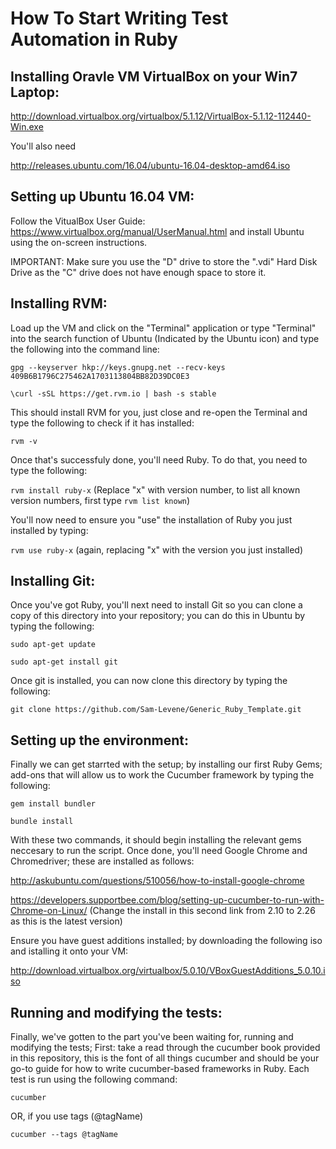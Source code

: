 # How To Start Writing Test Automation in Ruby

## Installing Oravle VM VirtualBox on your Win7 Laptop:

http://download.virtualbox.org/virtualbox/5.1.12/VirtualBox-5.1.12-112440-Win.exe

You'll also need

http://releases.ubuntu.com/16.04/ubuntu-16.04-desktop-amd64.iso

## Setting up Ubuntu 16.04 VM:

Follow the VitualBox User Guide: https://www.virtualbox.org/manual/UserManual.html and install Ubuntu using the on-screen instructions.

IMPORTANT: Make sure you use the "D" drive to store the ".vdi" Hard Disk Drive as the "C" drive does not have enough space to store it.

## Installing RVM:

Load up the VM and click on the "Terminal" application or type "Terminal" into the search function of Ubuntu (Indicated by the Ubuntu icon) and type the following into the command line:

`gpg --keyserver hkp://keys.gnupg.net --recv-keys 409B6B1796C275462A1703113804BB82D39DC0E3`

`\curl -sSL https://get.rvm.io | bash -s stable`

This should install RVM for you, just close and re-open the Terminal and type the following to check if it has installed:

`rvm -v`

Once that's successfuly done, you'll need Ruby. To do that, you need to type the following:

`rvm install ruby-x` (Replace "x" with version number, to list all known version numbers, first type `rvm list known`)

You'll now need to ensure you "use" the installation of Ruby you just installed by typing:

`rvm use ruby-x` (again, replacing "x" with the version you just installed)

## Installing Git:

Once you've got Ruby, you'll next need to install Git so you can clone a copy of this directory into your repository; you can do this in Ubuntu by typing the following:

`sudo apt-get update`

`sudo apt-get install git`

Once git is installed, you can now clone this directory by typing the following:

`git clone https://github.com/Sam-Levene/Generic_Ruby_Template.git`

## Setting up the environment:

Finally we can get starrted with the setup; by installing our first Ruby Gems; add-ons that will allow us to work the Cucumber framework by typing the following:

`gem install bundler`

`bundle install`

With these two commands, it should begin installing the relevant gems neccesary to run the script. Once done, you'll need Google Chrome and Chromedriver; these are installed as follows:

http://askubuntu.com/questions/510056/how-to-install-google-chrome

https://developers.supportbee.com/blog/setting-up-cucumber-to-run-with-Chrome-on-Linux/
(Change the install in this second link from 2.10 to 2.26 as this is the latest version)

Ensure you have guest additions installed; by downloading the following iso and istalling it onto your VM:

http://download.virtualbox.org/virtualbox/5.0.10/VBoxGuestAdditions_5.0.10.iso

## Running and modifying the tests:

Finally, we've gotten to the part you've been waiting for, running and modifying the tests; First: take a read through the cucumber book provided in this repository, this is the font of all things cucumber and should be your go-to guide for how to write cucumber-based frameworks in Ruby. Each test is run using the following command:

`cucumber`

OR, if you use tags (@tagName)

`cucumber --tags @tagName`
